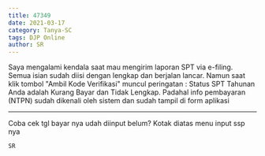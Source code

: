 ```yaml
---
title: 47349
date: 2021-03-17
category: Tanya-SC
tags: DJP Online
author: SR
---
```


Saya mengalami kendala saat mau mengirim laporan SPT via e-filing. Semua isian sudah diisi dengan lengkap dan berjalan lancar. Namun saat klik tombol "Ambil Kode Verifikasi" muncul peringatan : Status SPT Tahunan Anda adalah Kurang Bayar dan Tidak Lengkap. Padahal info pembayaran (NTPN) sudah dikenali oleh sistem dan sudah tampil di form aplikasi

---

Coba cek tgl bayar nya udah diinput belum? Kotak diatas menu input ssp nya

`SR`
